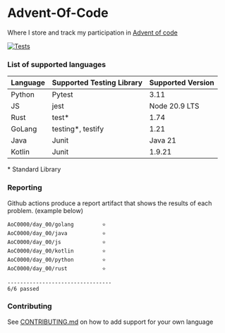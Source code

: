 # Advent-Of-Code

Where I store and track my participation in [Advent of code](https://adventofcode.com/)

[![Tests](https://github.com/Criyl/Advent-Of-Code/actions/workflows/ci.yml/badge.svg)](https://github.com/Criyl/Advent-Of-Code/actions/workflows/ci.yml)

### List of supported languages

| Language | Supported Testing Library | Supported Version |
| -------- | ------------------------- | ----------------- |
| Python   | Pytest                    | 3.11              |
| JS       | jest                      | Node 20.9 LTS     |
| Rust     | test\*                    | 1.74              |
| GoLang   | testing\*, testify        | 1.21              |
| Java     | Junit                     | Java 21           |
| Kotlin   | Junit                     | 1.9.21            |

\* Standard Library

### Reporting

Github actions produce a report artifact that shows the results of each problem. (example below)

```log
AoC0000/day_00/golang         ⭐
AoC0000/day_00/java           ⭐
AoC0000/day_00/js             ⭐
AoC0000/day_00/kotlin         ⭐
AoC0000/day_00/python         ⭐
AoC0000/day_00/rust           ⭐

---------------------------------
6/6 passed
```

### Contributing

See [CONTRIBUTING.md](.github/CONTRIBUTING.md) on how to add support for your own language
